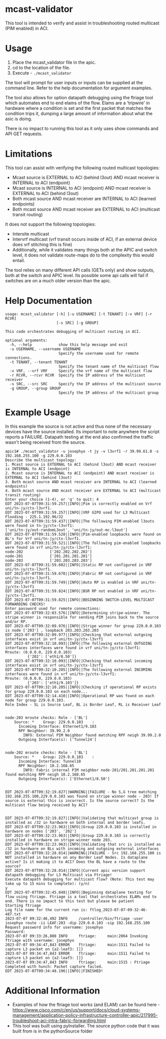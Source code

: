 # mcast-validator

This tool is intended to verify and assist in troubleshooting routed multicast (PIM enabled) in ACI.

# Usage
1. Place the mcast_validator file in the apic.
2. cd to the location of the file.
3. Execute - ```./mcast_validator```

The tool will prompt for user inputs or inputs can be supplied at the command line. Refer to the help documentation for argument examples.

The tool also allows for option datapath debugging using the ftriage tool which automates end to end elams of the flow. Elams are a 'tripwire' in hardware where a condition is set and the first packet that matches the condition trips it, dumping a large amount of information about what the asic is doing.

There is no impact to running this tool as it only uses show commands and API GET requests.

# Limitations
This tool can assist with verifying the following routed multicast topologies:
- Mcast source is EXTERNAL to ACI (behind l3out) AND mcast receiver is INTERNAL to ACI (endpoint)
- Mcast source is INTERNAL to ACI (endpoint) AND mcast receiver is EXTERNAL to ACI (behind l3out)
- Both mcast source AND mcast receiver are INTERNAL to ACI (learned endpoints)
- Both mcast source AND mcast receiver are EXTERNAL to ACI (multicast transit routing)

It does not support the following topologies:
- Intersite multicast
- Intervrf multicast (vrf transit occurs inside of ACI, if an external device does vrf stitching this is fine)
- Additionally, while it validates many things both at the APIC and switch level, it does not validate route-maps do to the complexity this would entail.

The tool relies on many different API calls (GETs only) and show outputs, both at the switch and APIC level. Its possible some api calls will fail if switches are on a much older version than the apic.

# Help Documentation
```
usage: mcast_validator [-h] [-u USERNAME] [-t TENANT] [-v VRF] [-r RCVR]
                       [-s SRC] [-g GROUP]

This code orchestrates debugging of multicast routing in ACI.

optional arguments:
  -h, --help            show this help message and exit
  -u USERNAME, --username USERNAME
                        Specify the username used for remote connections.
  -t TENANT, --tenant TENANT
                        Specify the tenant name of the multicast flow
  -v VRF, --vrf VRF     Specify the vrf name of the multicast flow
  -r RCVR, --rcvr RCVR  Specify the IP address of the multicast receiver
  -s SRC, --src SRC     Specify the IP address of the multicast source
  -g GROUP, --group GROUP
                        Specify the IP address of the multicast group
```

# Example Usage
In this example the source is not active and thus none of the necessary devices have the source installed. Its important to note anywhere the script reports a FAILURE. Datapath testing at the end also confirmed the traffic wasn't being received from the source.
```
apic1# ./mcast_validator -u josephyo -t jy -v l3vrf1 -r 39.99.61.0 -s 192.168.255.100 -g 229.0.0.103
Describe the multicast topology:
1. Mcast source is EXTERNAL to ACI (behind l3out) AND mcast receiver is INTERNAL to ACI (endpoint)
2. Mcast source is INTERNAL to ACI (endpoint) AND mcast receiver is EXTERNAL to ACI (behind l3out)
3. Both mcast source AND mcast receiver are INTERNAL to ACI (learned endpoints)
4. Both mcast source AND mcast receiver are EXTERNAL to ACI (multicast transit routing)
Enter your choice (1-4), or 'q' to quit: 4
EDT 2023-07-07T09:31:59.257||INFO||Pim is correctly enabled on Vrf uni/tn-jy/ctx-l3vrf1.
EDT 2023-07-07T09:31:59.257||INFO||VRF GIPO used for L3 Multicast Flooding - 225.1.192.96/32
EDT 2023-07-07T09:31:59.437||INFO||The following PIM-enabled l3outs were found in tn-jy/ctx-l3vrf1:
['uni/tn-jy/out-randomL3out', 'uni/tn-jy/out-mc-l3out']
EDT 2023-07-07T09:31:59.520||INFO||Pim-enabled loopbacks were found on BL's for Vrf uni/tn-jy/ctx-l3vrf1.
EDT 2023-07-07T09:31:59.521||INFO||The following pim-enabled loopbacks were found in vrf uni/tn-jy/ctx-l3vrf1:
node-202            ['202.202.202.202']
node-201            ['201.201.201.201']
node-203            ['203.203.203.203']
EDT 2023-07-07T09:31:59.602||INFO||Static RP not configured in VRF uni/tn-jy/ctx-l3vrf1.
EDT 2023-07-07T09:31:59.670||INFO||Fabric RP not configured in VRF uni/tn-jy/ctx-l3vrf1.
EDT 2023-07-07T09:31:59.749||INFO||Auto RP is enabled in VRF uni/tn-jy/ctx-l3vrf1
EDT 2023-07-07T09:31:59.824||INFO||BSR RP not enabled in VRF uni/tn-jy/ctx-l3vrf1.
EDT 2023-07-07T09:31:59.825||INFO||BEGINNING SWITCH-LEVEL MULTICAST FORWARDING CHECKS!
Enter password used for remote connections:
EDT 2023-07-07T09:32:03.576||INFO||Determining stripe-winner. The stripe winner is responsible for sending PIM joins back to the source and/or RP.
EDT 2023-07-07T09:32:09.976||INFO||Stripe winner for group 229.0.0.103 is node ['203'] , loopback 203.203.203.203
EDT 2023-07-07T09:32:09.977||INFO||Checking that external outgoing interfaces exist in vrf uni/tn-jy/ctx-l3vrf1
EDT 2023-07-07T09:32:10.093||INFO||The following external OUTGOING interfaces interfaces were found in vrf uni/tn-jy/ctx-l3vrf1:
Mroute: (0.0.0.0, 229.0.0.103)
          {'202': ['eth1/8.50']}
EDT 2023-07-07T09:32:10.093||INFO||Checking that external incoming interfaces exist in vrf uni/tn-jy/ctx-l3vrf1
EDT 2023-07-07T09:32:10.205||INFO||The following external INCOMING interfaces were found in vrf uni/tn-jy/ctx-l3vrf1:
Mroute: (0.0.0.0, 229.0.0.103)
          {'203': ['eth1/9.103']}
EDT 2023-07-07T09:32:10.205||INFO||Checking if operational RP exists for group 229.0.0.103 on each node...
EDT 2023-07-07T09:32:14.410||INFO||Operational RP was found on each node for group 229.0.0.103.
Role Index - SL is Source Leaf, BL is Border Leaf, RL is Receiver Leaf


node-203 mroute checks: Role - ['BL']
    Source: *    Group: 229.0.0.103    :
      Incoming Interface: Ethernet1/9.103
      RPF Neighbor: 39.99.2.0
        INFO: External PIM Neighbor found matching RPF neigh 39.99.2.0
      Outgoing Interface(s): ['Tunnel24']


node-202 mroute checks: Role - ['BL']
    Source: *    Group: 229.0.0.103    :
      Incoming Interface: Tunnel10
      RPF Neighbor: 10.2.168.65
        INFO: Fabric internal PIM neighbor node-201/201.201.201.201 found matching RPF neigh 10.2.168.65
      Outgoing Interface(s): ['Ethernet1/8.50']


EDT 2023-07-07T09:32:19.827||WARNING||FAILURE - No S,G tree matching 192.168.255.100,229.0.0.103 was found on stripe winner node - 203! If source is external this is incorrect. Is the source correct? Is the multicast flow being received by ACI?


EDT 2023-07-07T09:32:19.827||INFO||Validating that multicast group is installed as /32 in hardware on both internal and border leafs.
EDT 2023-07-07T09:32:23.963||INFO||Group 229.0.0.103 is installed in hardware on nodes ['203', '202']
EDT 2023-07-07T09:32:23.963||INFO||Group 229.0.0.103 is correctly installed in hardware on stripe-winner node 203.
EDT 2023-07-07T09:32:23.963||INFO||Validating that src is installed as /32 in hardware on BLs with incoming and outgoing external interfaces
EDT 2023-07-07T09:32:28.014||WARNING||FAILURE - Src 192.168.255.100 is NOT installed in hardware on any Border Leaf Nodes. Is dataplane active? Is it making it to ACI? Does the BL have a route to the source?
EDT 2023-07-07T09:32:28.014||INFO||Current apic version support datapath debugging for L3 Multicast via Ftriage!
Execute datapath debugging for multicast flow? (Note: This test may take up to 15 mins to complete): (y/n)
y
EDT 2023-07-07T09:32:45.848||INFO||Beginning dataplane testing for flow using ftriage. Ftriage is a tool that orchestrates ELAMs end to end. There is no impact to this test but please be patient
Starting ftriage
Log file name for the current run is: ftlog_2023-07-07-09-32-46-487.txt
2023-07-07 09:32:46,492 INFO     /controller/bin/ftriage -user josephyo route -ii LEAF:203 -dip 229.0.0.103 -sip 192.168.255.100
Request password info for username: josephyo
Password:
2023-07-07 09:33:26,808 INFO     ftriage:     main:2064 Invoking ftriage with username: josephyo
2023-07-07 09:34:47,843 ERROR    ftriage:     main:1511 Failed to capture L3 packet on {a2-leaf3: []}
2023-07-07 09:34:47,843 ERROR    ftriage:     main:1511 Failed to capture L3 packet on {a2-leaf3: []}
2023-07-07 09:34:47,843 INFO     ftriage:     main:1515 : Ftriage Completed with hunch: Packet capture failed.
EDT 2023-07-07T09:34:48.196||INFO||FINISHED!
```

# Additional Information
- Examples of how the ftriage tool works (and ELAM) can be found here - https://www.cisco.com/c/en/us/support/docs/cloud-systems-management/application-policy-infrastructure-controller-apic/217995-troubleshoot-aci-intra-fabric-forwarding.html
- This tool was built using pyInstaller. The source python code that it was built from is in the pythonSource folder
